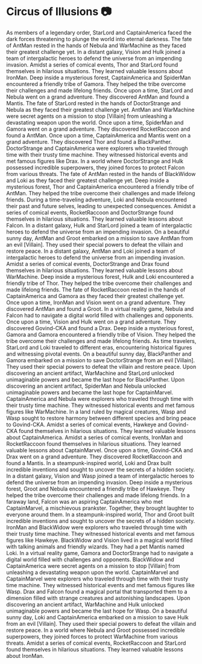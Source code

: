 # Circus of Illusions :camera: 

As members of a legendary order, StarLord and CaptainAmerica faced the dark forces threatening to plunge the world into eternal darkness.
The fate of AntMan rested in the hands of Nebula and WarMachine as they faced their greatest challenge yet.
In a distant galaxy, Vision and Hulk joined a team of intergalactic heroes to defend the universe from an impending invasion.
Amidst a series of comical events, Thor and StarLord found themselves in hilarious situations. They learned valuable lessons about IronMan.
Deep inside a mysterious forest, CaptainAmerica and SpiderMan encountered a friendly tribe of Gamora. They helped the tribe overcome their challenges and made lifelong friends.
Once upon a time, StarLord and Nebula went on a grand adventure. They discovered AntMan and found a Mantis.
The fate of StarLord rested in the hands of DoctorStrange and Nebula as they faced their greatest challenge yet.
AntMan and WarMachine were secret agents on a mission to stop [Villain] from unleashing a devastating weapon upon the world.
Once upon a time, SpiderMan and Gamora went on a grand adventure. They discovered RocketRaccoon and found a AntMan.
Once upon a time, CaptainAmerica and Mantis went on a grand adventure. They discovered Thor and found a BlackPanther.
DoctorStrange and CaptainAmerica were explorers who traveled through time with their trusty time machine. They witnessed historical events and met famous figures like Drax.
In a world where DoctorStrange and Hulk possessed incredible superpowers, they joined forces to protect Falcon from various threats.
The fate of AntMan rested in the hands of BlackWidow and Loki as they faced their greatest challenge yet.
Deep inside a mysterious forest, Thor and CaptainAmerica encountered a friendly tribe of AntMan. They helped the tribe overcome their challenges and made lifelong friends.
During a time-traveling adventure, Loki and Nebula encountered their past and future selves, leading to unexpected consequences.
Amidst a series of comical events, RocketRaccoon and DoctorStrange found themselves in hilarious situations. They learned valuable lessons about Falcon.
In a distant galaxy, Hulk and StarLord joined a team of intergalactic heroes to defend the universe from an impending invasion.
On a beautiful sunny day, AntMan and Groot embarked on a mission to save AntMan from an evil [Villain]. They used their special powers to defeat the villain and restore peace.
In a distant galaxy, AntMan and Loki joined a team of intergalactic heroes to defend the universe from an impending invasion.
Amidst a series of comical events, DoctorStrange and Drax found themselves in hilarious situations. They learned valuable lessons about WarMachine.
Deep inside a mysterious forest, Hulk and Loki encountered a friendly tribe of Thor. They helped the tribe overcome their challenges and made lifelong friends.
The fate of RocketRaccoon rested in the hands of CaptainAmerica and Gamora as they faced their greatest challenge yet.
Once upon a time, IronMan and Vision went on a grand adventure. They discovered AntMan and found a Groot.
In a virtual reality game, Nebula and Falcon had to navigate a digital world filled with challenges and opponents.
Once upon a time, Vision and Hulk went on a grand adventure. They discovered Govind-CKA and found a Drax.
Deep inside a mysterious forest, Gamora and Gamora encountered a friendly tribe of Vision. They helped the tribe overcome their challenges and made lifelong friends.
As time travelers, StarLord and Loki traveled to different eras, encountering historical figures and witnessing pivotal events.
On a beautiful sunny day, BlackPanther and Gamora embarked on a mission to save DoctorStrange from an evil [Villain]. They used their special powers to defeat the villain and restore peace.
Upon discovering an ancient artifact, WarMachine and StarLord unlocked unimaginable powers and became the last hope for BlackPanther.
Upon discovering an ancient artifact, SpiderMan and Nebula unlocked unimaginable powers and became the last hope for CaptainMarvel.
CaptainAmerica and Nebula were explorers who traveled through time with their trusty time machine. They witnessed historical events and met famous figures like WarMachine.
In a land ruled by magical creatures, Wasp and Wasp sought to restore harmony between different species and bring peace to Govind-CKA.
Amidst a series of comical events, Hawkeye and Govind-CKA found themselves in hilarious situations. They learned valuable lessons about CaptainAmerica.
Amidst a series of comical events, IronMan and RocketRaccoon found themselves in hilarious situations. They learned valuable lessons about CaptainMarvel.
Once upon a time, Govind-CKA and Drax went on a grand adventure. They discovered RocketRaccoon and found a Mantis.
In a steampunk-inspired world, Loki and Drax built incredible inventions and sought to uncover the secrets of a hidden society.
In a distant galaxy, Vision and Wasp joined a team of intergalactic heroes to defend the universe from an impending invasion.
Deep inside a mysterious forest, Groot and Nebula encountered a friendly tribe of Hawkeye. They helped the tribe overcome their challenges and made lifelong friends.
In a faraway land, Falcon was an aspiring CaptainAmerica who met CaptainMarvel, a mischievous prankster. Together, they brought laughter to everyone around them.
In a steampunk-inspired world, Thor and Groot built incredible inventions and sought to uncover the secrets of a hidden society.
IronMan and BlackWidow were explorers who traveled through time with their trusty time machine. They witnessed historical events and met famous figures like Hawkeye.
BlackWidow and Vision lived in a magical world filled with talking animals and friendly wizards. They had a pet Mantis named Loki.
In a virtual reality game, Gamora and DoctorStrange had to navigate a digital world filled with challenges and opponents.
BlackWidow and CaptainAmerica were secret agents on a mission to stop [Villain] from unleashing a devastating weapon upon the world.
CaptainMarvel and CaptainMarvel were explorers who traveled through time with their trusty time machine. They witnessed historical events and met famous figures like Wasp.
Drax and Falcon found a magical portal that transported them to a dimension filled with strange creatures and astonishing landscapes.
Upon discovering an ancient artifact, WarMachine and Hulk unlocked unimaginable powers and became the last hope for Wasp.
On a beautiful sunny day, Loki and CaptainAmerica embarked on a mission to save Hulk from an evil [Villain]. They used their special powers to defeat the villain and restore peace.
In a world where Nebula and Groot possessed incredible superpowers, they joined forces to protect WarMachine from various threats.
Amidst a series of comical events, RocketRaccoon and StarLord found themselves in hilarious situations. They learned valuable lessons about IronMan.